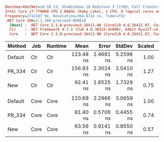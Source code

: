 ``` ini

BenchmarkDotNet=v0.10.13, OS=Windows 10 Redstone 3 [1709, Fall Creators Update] (10.0.16299.371)
Intel Core i7-7700HQ CPU 2.80GHz (Kaby Lake), 1 CPU, 8 logical cores and 4 physical cores
Frequency=2742187 Hz, Resolution=364.6724 ns, Timer=TSC
.NET Core SDK=2.1.300-preview3-008618
  [Host] : .NET Core 2.1.0-preview3-26411-06 (CoreCLR 4.6.26411.07, CoreFX 4.6.26411.06), 64bit RyuJIT
  Clr    : .NET Framework 4.7.1 (CLR 4.0.30319.42000), 64bit RyuJIT-v4.7.2633.0
  Core   : .NET Core 2.1.0-preview3-26411-06 (CoreCLR 4.6.26411.07, CoreFX 4.6.26411.06), 64bit RyuJIT


```
|  Method |  Job | Runtime |      Mean |     Error |    StdDev | Scaled | ScaledSD |  Gen 0 | Allocated |
|-------- |----- |-------- |----------:|----------:|----------:|-------:|---------:|-------:|----------:|
| Default |  Clr |     Clr | 123.48 ns | 2.4681 ns | 5.2596 ns |   1.00 |     0.00 | 0.0455 |     144 B |
|  PR_334 |  Clr |     Clr | 156.93 ns | 2.3024 ns | 2.0410 ns |   1.27 |     0.06 | 0.0226 |      72 B |
|     New |  Clr |     Clr |  92.41 ns | 1.8525 ns | 1.7329 ns |   0.75 |     0.03 | 0.0228 |      72 B |
|         |      |         |           |           |           |        |          |        |           |
| Default | Core |    Core | 110.69 ns | 2.2966 ns | 3.0659 ns |   1.00 |     0.00 | 0.0457 |     144 B |
|  PR_334 | Core |    Core |  81.40 ns | 0.5706 ns | 0.4455 ns |   0.74 |     0.02 | 0.0228 |      72 B |
|     New | Core |    Core |  63.56 ns | 0.9141 ns | 0.8550 ns |   0.57 |     0.02 | 0.0228 |      72 B |
